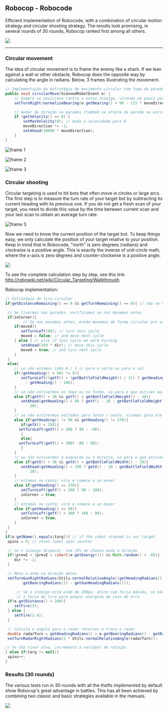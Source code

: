 ## Robocop - Robocode

Efficient implementation of Robocode, with a combination of circular motion strategy and circular shooting strategy. The results look promising, in several rounds of 30 rounds, Robocop ranked first among all others.

![](https://raw.githubusercontent.com/macio-matheus/robocop-robocode/master/docs/robocop-robocode.png)

----
### Circular movement

The idea of circular movement is to frame the enemy like a shark. If we lean against a wall or other obstacle, Robocop does the opposite way by calculating the angle in radians. Below, 3 frames illustrating the movement.

```java
// Implementação da estratégia de movimento circular com fuga de paredes
public void circularMove(ScannedRobotEvent e) {
	// Sempre se posiciona contra o nosso inimigo, virando um pouco para ele
	setTurnRight(normalizeBearing(e.getBearing() + 90 - (15 * moveDirection)));

	// mudar de direção se paramos (também se afasta da parede se estiver muito perto)
	if (getVelocity() == 0) {
		setMaxVelocity(8); // muda a velocidade para 8
		moveDirection *= -1;
		setAhead(10000 * moveDirection);
	}
}
```

![frame 1](https://raw.githubusercontent.com/macio-matheus/robocop-robocode/master/docs/fame1.png)

![frame 2](https://raw.githubusercontent.com/macio-matheus/robocop-robocode/master/docs/frame2.png)

![frame 3](https://raw.githubusercontent.com/macio-matheus/robocop-robocode/master/docs/frame3.png)

### Circular shooting

Circular targeting is used to hit bots that often move in circles or large arcs. The first step is to measure the turn rate of your target bot by subtracting its current heading with its previous one. If you do not get a fresh scan of your target, you need to divide this value by the time between current scan and your last scan to obtain an average turn rate:

![frame 3](http://robowiki.net/w/images/math/1/5/d/15dc1ceff745ffd56566f78cc361065d.png)

Now we need to know the current position of the target bot. To keep things easy, we only calculate the position of your target relative to your position. Keep in mind that in Robocode, "north" is zero degrees (radians) and clockwise is a positive angle. This is exactly the inverse of unit-circle math, where the x-axis is zero degrees and counter-clockwise is a positive angle.

![](http://robowiki.net/w/images/math/0/a/e/0aed4b19d71b1a33e1cd0e82367ff163.png)

To see the complete calculation step by step, see this link: http://robowiki.net/wiki/Circular_Targeting/Walkthrough

Robocop implementation:

```java
// Estratégia de tiro circular
if(getDistanceRemaining() == 0 && getTurnRemaining() == 0){ // não se movendo ou girando

 // Se tivermos nas paredes, verificamos se nos movemos antes
 if(inCorner){
	    // Se nos movemos antes, então movemos de forma circular pra esquerda num angulo de 90 graus 
    if(moved){
       setTurnLeft(90); // turn this cycle
       moved = false; // and move next cycle
    } else { // else if last cycle we were turning
       setAhead(160 * dir); // move this cycle
       moved = true; // and turn next cycle
    }
 }
 else{
    // se não estamos indo N / S ir para o norte ou para o sul
    if((getHeading() % 90) != 0){
       setTurnLeft((getY() > (getBattleFieldHeight() / 2)) ? getHeading()
	     : getHeading() - 180);
    }
    // se não estivermos no topo ou no fundo, vá para o que estiver mais perto
    else if(getY() > 30 && getY() < getBattleFieldHeight() - 30){
       setAhead(getHeading() > 90 ? getY() - 20 : getBattleFieldHeight() - getY()
	     - 20);
    }
    // se não estivermos voltados para leste / oeste, viramos para ele
    else if(getHeading() != 90 && getHeading() != 270){
       if(getX() < 350){
	  setTurnLeft(getY() > 300 ? 90 : -90);
       }
       else{
	  setTurnLeft(getY() > 300? -90 : 90);
       }
    }
    // se não estivermos à esquerda ou à direita, vá para o que estiver mais perto
    else if(getX() > 30 && getX() < getBattleFieldWidth() - 30){
       setAhead(getHeading() < 180 ? getX() - 20 : getBattleFieldWidth() - getX()
	     - 20);
    }
    // estamos no canto; vire e comece a se mover
    else if(getHeading() == 270){
       setTurnLeft(getY() > 200 ? 90 : 180);
       inCorner = true;
    }
    // estamos no canto; vire e comece a se mover
    else if(getHeading() == 90){
       setTurnLeft(getY() > 200 ? 180 : 90);
       inCorner = true;
    }
 }
}
if(e.getName().equals(targ)){ // if the robot scanned is our target
 spins = 0; // reset radar spin counter

 // se o inimigo disparar, com 15% de chance muda a direção 
 if((prevE < (prevE = (short)e.getEnergy())) && Math.random() > .85){
    dir *= -1;
 }

 // Mova a arma na direção deles
 setTurnGunRightRadians(Utils.normalRelativeAngle((getHeadingRadians() + e
       .getBearingRadians()) - getGunHeadingRadians()));

	 // Se o inimigo está além de 200px, atire com força máxima, se não, reduza
	 // a força do tiro para poupar energina em caso de erro
 if(e.getDistance() < 200){
    setFire(3);
 } else {
    setFire(2.4);
 }

 // Calcula o angulo para o radar retornar e trava o radar
 double radarTurn = getHeadingRadians() + e.getBearingRadians() - getRadarHeadingRadians();
 setTurnRadarRightRadians(2 * Utils.normalRelativeAngle(radarTurn));

// Se não tiver alvo, incrementa a variável de rotação
} else if(targ != null){
 spins++;
}
```

### Results (30 rounds)

The various tests run in 30 rounds with all the thefts implemented by default show Robocop's great advantage in battles. This has all been achieved by combining two classic and basic strategies available in the manuals.

![](https://raw.githubusercontent.com/macio-matheus/robocop-robocode/master/docs/result.png)
